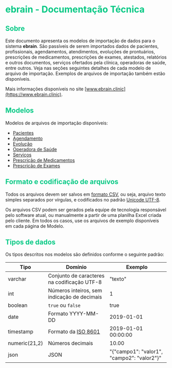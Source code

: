 # <span style="color: #00C985;">ebrain - Documentação Técnica</span>


## <span style="color: #00C985;">Sobre</span>

Este documento apresenta os modelos de importação de dados para o sistema **ebrain**. São passíveis de serem importados dados de pacientes, profissionais, agendamentos, atendimentos, evoluções de prontuários, prescrições de medicamentos, prescrições de exames, atestados, relatórios e outros documentos, serviços ofertados pela clínica, operadoras de saúde, entre outros. Veja nas seções seguintes detalhes de cada modelo de arquivo de importação. Exemplos de arquivos de importação também estão disponíveis.

Mais informações disponíveis no site [www.ebrain.clinic](https://www.ebrain.clinic).

## <span style="color: #00C985;">Modelos</span>

Modelos de arquivos de importação disponíveis:

- [Pacientes](documentacao/view_pessoa.md)
- [Agendamento](documentacao/view_agendamento.md)
- [Evolução](documentacao/view_evolucao.md)
- [Operadora de Saúde](documentacao/view_operadora_saude.md)
- [Serviços](documentacao/view_servicos.md)
- [Prescrição de Medicamentos](documentacao/view_prescricao_medicamento.md)
- [Prescrição de Exames](documentacao/view_exames.md)

## <span style="color: #00C985;">Formato e codificação de arquivos</span>

Todos os arquivos devem ser salvos em [formato CSV](https://pt.wikipedia.org/wiki/Comma-separated_values), ou seja, arquivo texto simples separados por vírgulas, e codificados no padrão [Unicode UTF-8](https://pt.wikipedia.org/wiki/UTF-8).

Os arquivos CSV podem ser gerados pela equipe de tecnologia responsável pelo software atual, ou manualmente a partir de uma planilha Excel criada pelo cliente. Em todos os casos, use os arquivos de exemplo disponíveis em cada página de Modelo.

## <span style="color: #00C985;">Tipos de dados</span>

Os tipos descritos nos modelos são definidos conforme o seguinte padrão:

| Tipo                       | Domínio | Exemplo                                                           |
|----------------------------|-------- | ------------------------------------------------------------------|
| varchar                    | Conjunto de caracteres na codificação UTF-8        | "texto"                |
| int                        | Números inteiros, sem indicação de decimais   | 1                           |
| boolean                    | `true` ou `false` | true                                                 |
| date                       | Formato YYYY-MM-DD | 2019-01-01                                                     |
| timestamp                  | Formato da [ISO 8601](https://pt.wikipedia.org/wiki/ISO_8601) | 2019-01-01 00:00:00                                   |
| numeric(21,2)              | Números decimais | 10.00                                                    |
| json                       | JSON | "{"campo1": "valor1", "campo2": "valor2"}"                             |
